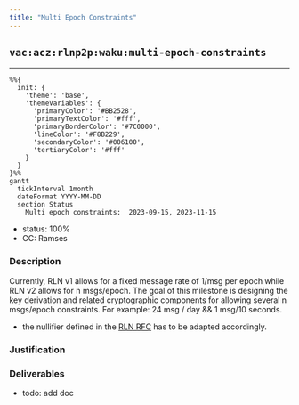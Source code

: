 ```yaml
---
title: "Multi Epoch Constraints"
---
```

## `vac:acz:rlnp2p:waku:multi-epoch-constraints`
---

```mermaid
%%{ 
  init: { 
    'theme': 'base', 
    'themeVariables': { 
      'primaryColor': '#BB2528', 
      'primaryTextColor': '#fff', 
      'primaryBorderColor': '#7C0000', 
      'lineColor': '#F8B229', 
      'secondaryColor': '#006100', 
      'tertiaryColor': '#fff' 
    } 
  } 
}%%
gantt
  tickInterval 1month
  dateFormat YYYY-MM-DD 
  section Status
    Multi epoch constraints:  2023-09-15, 2023-11-15
```

- status: 100%
- CC: Ramses

### Description

Currently, RLN v1 allows for a fixed message rate of 1/msg per epoch while RLN v2 allows for n msgs/epoch.
The goal of this milestone is designing the key derivation and related cryptographic components for allowing several n msgs/epoch constraints.
For example: 24 msg / day && 1 msg/10 seconds.

* the nullifier defined in the [RLN RFC](https://rfc.vac.dev/spec/32/#slashing-and-shamirs-secret-sharing) has to be adapted accordingly.

### Justification


### Deliverables

* todo: add doc


